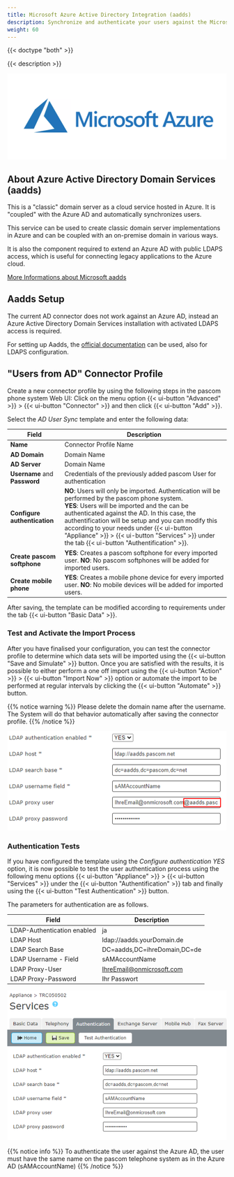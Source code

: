 ```yaml
---
title: Microsoft Azure Active Directory Integration (aadds)
description: Synchronize and authenticate your users against the Microsoft Azure Active Directory Service
weight: 60
---
```


{{< doctype "both" >}}

{{< description >}}

![Microsoft Azure](microsoft-azure-logo.png?width=70%)

## About Azure Active Directory Domain Services (aadds)

 This is a "classic" domain server as a cloud service hosted in Azure. It is "coupled" with the Azure AD and automatically synchronizes users.

This service can be used to create classic domain server implementations in Azure and can be coupled with an on-premise domain in various ways.

It is also the component required to extend an Azure AD with public LDAPS access, which is useful for connecting legacy applications to the Azure cloud.

[More Informations about Microsoft aadds](https://techcommunity.microsoft.com/t5/apps-on-azure/let-s-talk-about-azure-active-directory-and-the-microsoft/ba-p/1571939)


## Aadds Setup

The current AD connector does not work against an Azure AD, instead an Azure Active Directory Domain Services installation with activated LDAPS access is required.

For setting up Aadds, the [official documentation](https://docs.microsoft.com/en-us/azure/active-directory-domain-services/tutorial-create-instance) can be used, also for LDAPS configuration.

## "Users from AD" Connector Profile

Create a new connector profile by using the following steps in the pascom phone system Web UI:
Click on the menu option {{< ui-button "Advanced" >}} > {{< ui-button "Connector" >}} and then click {{< ui-button "Add" >}}.

Select the *AD User Sync* template and enter the following data:

|Field|Description|
|---|---|
|**Name**|Connector Profile Name|
|**AD Domain**|Domain Name|
|**AD Server**|Domain Name|
|**Username** and **Password**|Credentials of the previously added pascom User for authentication|
|**Configure authentication**|**NO**: Users will only be imported. Authentication will be performed by the pascom phone system. <br>**YES**: Users will be imported and the can be authenticated against the AD. In this case, the authentification will be setup and you can modify this according to your needs under {{< ui-button "Appliance" >}} > {{< ui-button "Services" >}} under the tab {{< ui-button "Authentification" >}}.|
|**Create pascom softphone**|**YES**: Creates a pascom softphone for every imported user. **NO**: No pascom softphones will be added for imported users.|
|**Create mobile phone**|**YES**: Creates a mobile phone device for every imported user. **NO**: No mobile devices will be added for imported users.|

After saving, the template can be modified according to requirements under the tab {{< ui-button "Basic Data" >}}.


### Test and Activate the Import Process

After you have finalised your configuration, you can test the connector profile to determine which data sets will be imported using the {{< ui-button "Save and Simulate" >}} button. Once you are satisfied with the results, it is possible to either perform a one off import using the {{< ui-button "Action" >}} > {{< ui-button "Import Now" >}} option or automate the import to be performed at regular intervals by clicking the {{< ui-button "Automate" >}} button.

{{% notice warning %}}
Please delete the domain name after the username. The System will do that behavior automatically after saving the connector profile.
{{% /notice %}}

![Failure](delete_mail.en.png?width=80%)

### Authentication Tests

If you have configured the template using the *Configure authentication* *YES* option, it is now possible to test the user authentication process using the following menu options {{< ui-button "Appliance" >}} > {{< ui-button "Services" >}} under the {{< ui-button "Authentification" >}} tab and finally using the {{< ui-button "Test Authentication" >}} button.

The parameters for authentication are as follows.

|Field|Description|
|---|---|
|LDAP-Authentication enabled|ja|
|LDAP Host|ldap://aadds.yourDomain.de|
|LDAP Search Base|DC=aadds,DC=ihreDomain,DC=de|
|LDAP Username - Field|sAMAccountName|
|LDAP Proxy-User|IhreEmail@onmicrosoft.com|
|LDAP Proxy-Password|Ihr Passwort|  

![Setup Authentication](setup-auth.en.png?width=80%)

{{% notice info %}}
To authenticate the user against the Azure AD, the user must have the same name on the pascom telephone system as in the Azure AD (sAMAccountName)
{{% /notice %}}